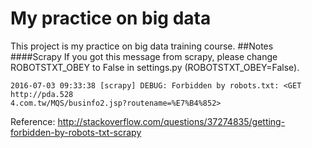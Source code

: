 # My practice on big data
This project is my practice on big data training course.
##Notes
####Scrapy
If you got this message from scrapy, please change ROBOTSTXT_OBEY to False in settings.py (ROBOTSTXT_OBEY=False).
```
2016-07-03 09:33:38 [scrapy] DEBUG: Forbidden by robots.txt: <GET http://pda.528
4.com.tw/MQS/businfo2.jsp?routename=%E7%B4%852>
```
Reference: http://stackoverflow.com/questions/37274835/getting-forbidden-by-robots-txt-scrapy
